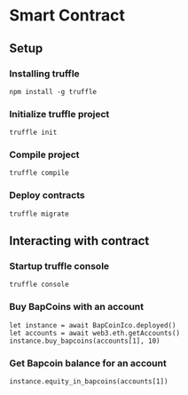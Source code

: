 # Smart Contract
## Setup
### Installing truffle
```
npm install -g truffle
```
### Initialize truffle project
```
truffle init
```
### Compile project
```
truffle compile
```
### Deploy contracts
```
truffle migrate
```
## Interacting with contract
### Startup truffle console
```
truffle console
```
### Buy BapCoins with an account
```
let instance = await BapCoinIco.deployed()
let accounts = await web3.eth.getAccounts()
instance.buy_bapcoins(accounts[1], 10)
```

### Get Bapcoin balance for an account
```
instance.equity_in_bapcoins(accounts[1])
```
